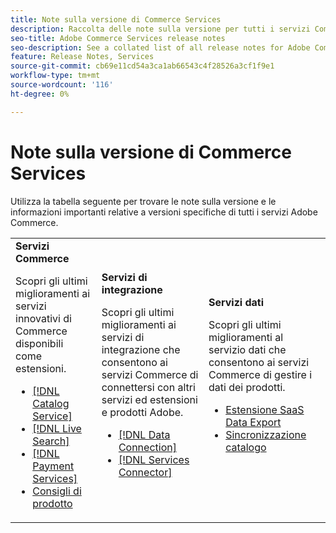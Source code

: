 ```yaml
---
title: Note sulla versione di Commerce Services
description: Raccolta delle note sulla versione per tutti i servizi Commerce
seo-title: Adobe Commerce Services release notes
seo-description: See a collated list of all release notes for Adobe Commerce Services and related data and integration services.
feature: Release Notes, Services
source-git-commit: cb69e11cd54a3ca1ab66543c4f28526a3cf1f9e1
workflow-type: tm+mt
source-wordcount: '116'
ht-degree: 0%

---
```


# Note sulla versione di Commerce Services

Utilizza la tabella seguente per trovare le note sulla versione e le informazioni importanti relative a versioni specifiche di tutti i servizi Adobe Commerce.

<table>
  <tbody>
    <tr>
      <td><strong>Servizi Commerce</strong>
        <p>Scopri gli ultimi miglioramenti ai servizi innovativi di Commerce disponibili come estensioni.</p>
          <ul>
            <li><a href="https://experienceleague.adobe.com/docs/commerce/catalog-service/release-notes.html?lang=it">[!DNL Catalog Service]</a></li>
            <li><a href="https://experienceleague.adobe.com/docs/commerce/live-search/release-notes.html?lang=it">[!DNL Live Search]</a></li>
            <li><a href="https://experienceleague.adobe.com/docs/commerce/payment-services/release-notes.html?lang=it">[!DNL Payment Services]</a></li>
            <li><a href="https://experienceleague.adobe.com/docs/commerce/product-recommendations/release-notes.html?lang=it">Consigli di prodotto</a></li>
          </ul>
        </td>
      <td><strong>Servizi di integrazione</strong>
        <p>Scopri gli ultimi miglioramenti ai servizi di integrazione che consentono ai servizi Commerce di connettersi con altri servizi ed estensioni e prodotti Adobe.</p>
          <ul>
            <li><a href="https://experienceleague.adobe.com/docs/commerce/data-connection/release-notes.html?lang=it">[!DNL Data Connection]</a></li>
            <li><a href="https://experienceleague.adobe.com/docs/commerce/user-guides/saas.html">[!DNL Services Connector]</a></li>
          </ul>
      </td>
      <td><strong>Servizi dati</strong>
        <p>Scopri gli ultimi miglioramenti al servizio dati che consentono ai servizi Commerce di gestire i dati dei prodotti.</p>
          <ul>
           <li><a href="https://experienceleague.adobe.com/it/docs/commerce/saas-data-export/release-notes">Estensione SaaS Data Export</a></li>
            <li><a href="https://experienceleague.adobe.com/docs/commerce/user-guides/data-services/catalog-sync.html?lang=it">Sincronizzazione catalogo</a></li>
          </ul>
      </td>
    </tr>
  </tbody>
</table>
